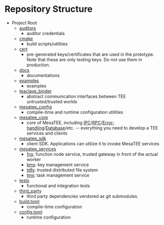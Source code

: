 # Repository Structure

+ Project Root
	+ [auditors](../auditors)
		- auditor credentials
	+ [cmake](../cmake)
		- build scripts/utilities
	+ [cert](../cert)
		- pre-generated keys/certificates that are used in the prototype. Note
		  that these are only testing keys. Do not use them in production.
	+ [docs](../docs)
		- documentations
	+ [examples](../examples)
		- examples
	+ [teaclave_binder](../teaclave_binder)
		- abstract communication interfaces between TEE untrusted/trusted worlds
	+ [mesatee_config](../mesatee_config)
		- compile-time and runtime configuration utilities
	+ [mesatee_core](../mesatee_core)
		- core of MesaTEE, including [IPC](../mesatee_core/src/ipc)/[RPC](../mesatee_core/src/rpc)/[Error-handling](../mesatee_core/src/error.rs)/[Database](../esatee_core/src/db.rs)/etc. -- everything you need to develop a TEE services and clients
	+ [mesatee_sdk](../mesatee_sdk)
		- client SDK. Applications can utilize it to invoke MesaTEE services
	+ [mesatee_services](../mesatee_services)
		- [fns](../mesatee_services/fns): function node service, trusted gateway in front of the actual worker
		- [kms](../mesatee_services/kms): key management service
		- [tdfs](../mesatee_services/tdfs): trusted distributed file system
		- [tms](../mesatee_services/tms): task management service
	+ [tests](../tests)
		- functional and integration tests
	+ [third_party](../third_party)
		- third party dependencies vendored as git submodules.
	+ [build.toml](../build.toml)
		- compile-time configuration
	+ [config.toml](../config.toml)
		- runtime configuration

